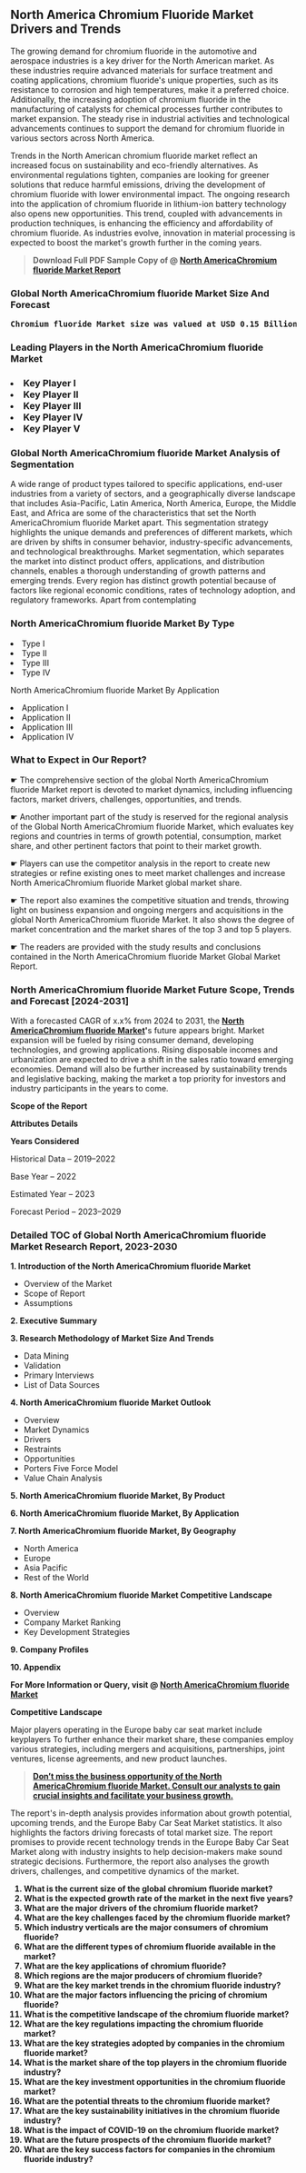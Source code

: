 <p><h2>North America Chromium Fluoride Market Drivers and Trends</h2><p>The growing demand for chromium fluoride in the automotive and aerospace industries is a key driver for the North American market. As these industries require advanced materials for surface treatment and coating applications, chromium fluoride's unique properties, such as its resistance to corrosion and high temperatures, make it a preferred choice. Additionally, the increasing adoption of chromium fluoride in the manufacturing of catalysts for chemical processes further contributes to market expansion. The steady rise in industrial activities and technological advancements continues to support the demand for chromium fluoride in various sectors across North America.</p><p>Trends in the North American chromium fluoride market reflect an increased focus on sustainability and eco-friendly alternatives. As environmental regulations tighten, companies are looking for greener solutions that reduce harmful emissions, driving the development of chromium fluoride with lower environmental impact. The ongoing research into the application of chromium fluoride in lithium-ion battery technology also opens new opportunities. This trend, coupled with advancements in production techniques, is enhancing the efficiency and affordability of chromium fluoride. As industries evolve, innovation in material processing is expected to boost the market's growth further in the coming years.</p></p><blockquote id="" class=""><strong>Download Full PDF Sample Copy of @&nbsp;<a href="https://www.verifiedmarketreports.com/download-sample/?rid=73543&utm_source=GitHub-Jan&utm_medium=291" target="_blank">North AmericaChromium fluoride Market Report</a>&nbsp;&nbsp;</strong></blockquote><h3 id="" class=""><strong>Global&nbsp;North AmericaChromium fluoride Market Size And Forecast</strong></h3><pre class="reader-text-block__code-block"><strong>Chromium fluoride Market size was valued at USD 0.15 Billion in 2022 and is projected to reach USD 0.25 Billion by 2030, growing at a CAGR of 6.8% from 2024 to 2030.</strong></pre><h3 id="" class="">Leading Players in the&nbsp;North AmericaChromium fluoride Market</h3><h3 class=""></Li><Li>Key Player I</Li><Li> Key Player II</Li><Li> Key Player III</Li><Li> Key Player IV</Li><Li> Key Player V</h3><h3 id="" class="">Global&nbsp;North AmericaChromium fluoride Market Analysis of Segmentation</h3><p id="" class="">A wide range of product types tailored to specific applications, end-user industries from a variety of sectors, and a geographically diverse landscape that includes Asia-Pacific, Latin America, North America, Europe, the Middle East, and Africa are some of the characteristics that set the North AmericaChromium fluoride Market apart. This segmentation strategy highlights the unique demands and preferences of different markets, which are driven by shifts in consumer behavior, industry-specific advancements, and technological breakthroughs. Market segmentation, which separates the market into distinct product offers, applications, and distribution channels, enables a thorough understanding of growth patterns and emerging trends. Every region has distinct growth potential because of factors like regional economic conditions, rates of technology adoption, and regulatory frameworks. Apart from contemplating</p><h3 id="" class="">North AmericaChromium fluoride Market&nbsp;By Type</h3><p></Li><Li>Type I</Li><Li> Type II</Li><Li> Type III</Li><Li> Type IV</p><div class="" data-test-id=""><p>North AmericaChromium fluoride Market&nbsp;By Application</p></div><p class=""></Li><Li>Application I</Li><Li> Application II</Li><Li> Application III</Li><Li> Application IV</p><div class="" data-test-id=""><h3><span class="">What to Expect in Our Report?</span></h3></div><div class="" data-test-id=""><p><span class="">☛ The comprehensive section of the global North AmericaChromium fluoride Market report is devoted to market dynamics, including influencing factors, market drivers, challenges, opportunities, and trends.</span></p></div><div class="" data-test-id=""><p><span class="">☛ Another important part of the study is reserved for the regional analysis of the Global North AmericaChromium fluoride Market, which evaluates key regions and countries in terms of growth potential, consumption, market share, and other pertinent factors that point to their market growth.</span></p></div><div class="" data-test-id=""><p><span class="">☛ Players can use the competitor analysis in the report to create new strategies or refine existing ones to meet market challenges and increase North AmericaChromium fluoride Market global market share.</span></p></div><div class="" data-test-id=""><p><span class="">☛ The report also examines the competitive situation and trends, throwing light on business expansion and ongoing mergers and acquisitions in the global North AmericaChromium fluoride Market. It also shows the degree of market concentration and the market shares of the top 3 and top 5 players.</span></p></div><div class="" data-test-id=""><p><span class="">☛ The readers are provided with the study results and conclusions contained in the North AmericaChromium fluoride Market Global Market Report.</span></p></div><div class="" data-test-id=""><h3><span class="">North AmericaChromium fluoride Market Future Scope, Trends and Forecast [2024-2031]</span></h3></div><div class="" data-test-id=""><p><span class="">With a forecasted CAGR of x.x% from 2024 to 2031, the <strong><a href="https://www.verifiedmarketreports.com/download-sample/?rid=73543&utm_source=GitHub-Jan&utm_medium=291" target="_blank">North AmericaChromium fluoride Market</a>'</strong>s future appears bright. Market expansion will be fueled by rising consumer demand, developing technologies, and growing applications. Rising disposable incomes and urbanization are expected to drive a shift in the sales ratio toward emerging economies. Demand will also be further increased by sustainability trends and legislative backing, making the market a top priority for investors and industry participants in the years to come.</span></p><p id="ember66" class="ember-view reader-text-block__paragraph"><strong>Scope of the Report</strong></p><p id="ember67" class="ember-view reader-text-block__paragraph"><strong>Attributes Details</strong></p><p id="ember68" class="ember-view reader-text-block__paragraph"><strong>Years Considered</strong></p><p id="ember69" class="ember-view reader-text-block__paragraph">Historical Data &ndash; 2019&ndash;2022</p><p id="ember70" class="ember-view reader-text-block__paragraph">Base Year &ndash; 2022</p><p id="ember71" class="ember-view reader-text-block__paragraph">Estimated Year &ndash; 2023</p><p id="ember72" class="ember-view reader-text-block__paragraph">Forecast Period &ndash; 2023&ndash;2029</p></div><h3 id="" class="">Detailed TOC of Global North AmericaChromium fluoride Market Research Report, 2023-2030</h3><p id="" class=""><strong>1. Introduction of the North AmericaChromium fluoride Market</strong></p><ul><li>Overview of the Market</li><li>Scope of Report</li><li>Assumptions</li></ul><p id="" class=""><strong>2. Executive Summary</strong></p><p id="" class=""><strong>3. Research Methodology of Market Size And Trends</strong></p><ul><li>Data Mining</li><li>Validation</li><li>Primary Interviews</li><li>List of Data Sources</li></ul><p id="" class=""><strong>4. North AmericaChromium fluoride Market Outlook</strong></p><ul><li>Overview</li><li>Market Dynamics</li><li>Drivers</li><li>Restraints</li><li>Opportunities</li><li>Porters Five Force Model</li><li>Value Chain Analysis</li></ul><p id="" class=""><strong>5. North AmericaChromium fluoride Market, By Product</strong></p><p id="" class=""><strong>6. North AmericaChromium fluoride Market, By Application</strong></p><p id="" class=""><strong>7. North AmericaChromium fluoride Market, By Geography</strong></p><ul><li>North America</li><li>Europe</li><li>Asia Pacific</li><li>Rest of the World</li></ul><p id="" class=""><strong>8. North AmericaChromium fluoride Market Competitive Landscape</strong></p><ul><li>Overview</li><li>Company Market Ranking</li><li>Key Development Strategies</li></ul><p id="" class=""><strong>9. Company Profiles</strong></p><p id="" class=""><strong>10. Appendix</strong></p><p><strong>For More Information or Query, visit&nbsp;@ <a href="https://www.verifiedmarketreports.com/product/chromium-fluoride-market-insights-2019-global-and-chinese-analysis-and-forecast-to-2024/" target="_blank">North AmericaChromium fluoride Market</a></strong></p><p id="ember61" class="ember-view reader-text-block__paragraph"><strong>Competitive Landscape</strong></p><p id="ember62" class="ember-view reader-text-block__paragraph">Major players operating in the Europe baby car seat market include keyplayers To further enhance their market share, these companies employ various strategies, including mergers and acquisitions, partnerships, joint ventures, license agreements, and new product launches.</p><blockquote id="ember63" class="ember-view reader-text-block__blockquote"><strong><a href="https://www.verifiedmarketreports.com/download-sample/?rid=73543&utm_source=GitHub-Jan&utm_medium=291" target="_blank">Don&rsquo;t miss the business opportunity of the North AmericaChromium fluoride Market. Consult our analysts to gain crucial insights and facilitate your business growth.</a></strong></blockquote><p id="ember64" class="ember-view reader-text-block__paragraph">The report's in-depth analysis provides information about growth potential, upcoming trends, and the Europe Baby Car Seat Market statistics. It also highlights the factors driving forecasts of total market size. The report promises to provide recent technology trends in the Europe Baby Car Seat Market along with industry insights to help decision-makers make sound strategic decisions. Furthermore, the report also analyses the growth drivers, challenges, and competitive dynamics of the market.</p><p class="ember-view reader-text-block__paragraph"><strong><ol> <li>What is the current size of the global chromium fluoride market?</li> <li>What is the expected growth rate of the market in the next five years?</li> <li>What are the major drivers of the chromium fluoride market?</li> <li>What are the key challenges faced by the chromium fluoride market?</li> <li>Which industry verticals are the major consumers of chromium fluoride?</li> <li>What are the different types of chromium fluoride available in the market?</li> <li>What are the key applications of chromium fluoride?</li> <li>Which regions are the major producers of chromium fluoride?</li> <li>What are the key market trends in the chromium fluoride industry?</li> <li>What are the major factors influencing the pricing of chromium fluoride?</li> <li>What is the competitive landscape of the chromium fluoride market?</li> <li>What are the key regulations impacting the chromium fluoride market?</li> <li>What are the key strategies adopted by companies in the chromium fluoride market?</li> <li>What is the market share of the top players in the chromium fluoride industry?</li> <li>What are the key investment opportunities in the chromium fluoride market?</li> <li>What are the potential threats to the chromium fluoride market?</li> <li>What are the key sustainability initiatives in the chromium fluoride industry?</li> <li>What is the impact of COVID-19 on the chromium fluoride market?</li> <li>What are the future prospects of the chromium fluoride market?</li> <li>What are the key success factors for companies in the chromium fluoride industry?</li></ol></strong></p>
